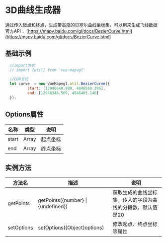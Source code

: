 # 3D曲线生成器
通过传入起点和终点，生成带高度的贝塞尔曲线坐标集，可以用来生成飞线数据
官方API： [https://mapv.baidu.com/gl/docs/BezierCurve.html](https://mapv.baidu.com/gl/docs/BezierCurve.html)

## 基础示例
```js
  //import方式
  // import {util} from 'vue-mapvgl'
  
  //CDN方式
  let curve  = new VueMapvgl.util.BezierCurve({
          start: [12946640.989, 4846560.296],
          end: [12946348.509, 4846401.146]
  });
```


## Options属性

名称 | 类型 | 说明
---|:---:|---
start | Array | 起点坐标
end | Array | 终点坐标


## 实例方法
方法名 | 描述 | 说明
--- | --- | ---
getPoints | getPoints({number} &#124; {undefined}) | 获取生成的曲线坐标集，传入的字段为曲线的分段数，默认值是20
setOptions | setOptions({Object}options) | 修改起点、终点坐标等属性
